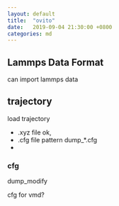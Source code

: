 ```yaml
---
layout: default
title:  "ovito"
date:   2019-09-04 21:30:00 +0800
categories: md
---
```


## Lammps Data Format
can import lammps data


## trajectory
load trajectory
- .xyz file ok,
- .cfg file pattern dump_*.cfg
- 
### cfg
dump_modify

cfg for vmd?